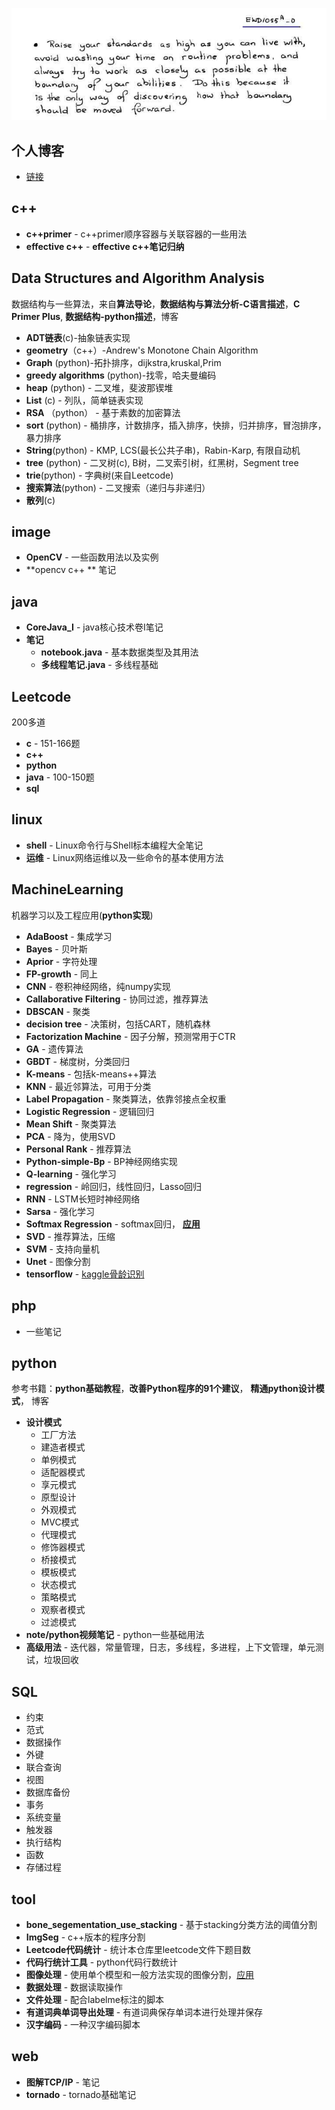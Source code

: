 
![](dijkstra.jpg)
## 个人博客

- [链接](http://yangxiao.online)

## c++

- **c++primer** - c++primer顺序容器与关联容器的一些用法
- **effective c++** - **effective c++笔记归纳**

## Data Structures and Algorithm Analysis
数据结构与一些算法，来自**算法导论**，**数据结构与算法分析-C语言描述**，**C Primer Plus**, **数据结构-python描述**，博客
- **ADT链表**(c)-抽象链表实现
- **geometry**（c++）-Andrew's Monotone Chain Algorithm
- **Graph** (python)-拓扑排序，dijkstra,kruskal,Prim
- **greedy algorithms** (python)-找零，哈夫曼编码
- **heap** (python) - 二叉堆，斐波那锲堆
- **List** (c) - 列队，简单链表实现
- **RSA** （python） - 基于素数的加密算法
- **sort** (python) - 桶排序，计数排序，插入排序，快排，归并排序，冒泡排序，暴力排序
- **String**(python) - KMP, LCS(最长公共子串)，Rabin-Karp, 有限自动机
- **tree** (python) - 二叉树(c), B树，二叉索引树，红黑树，Segment tree
- **trie**(python) - 字典树(来自Leetcode)
- **搜索算法**(python) - 二叉搜索（递归与非递归）
- **散列**(c)

## image
- **OpenCV** - 一些函数用法以及实例
- **opencv c++ ** 笔记

## java
- **CoreJava_I** - java核心技术卷I笔记
- **笔记**
	- **notebook.java** - 基本数据类型及其用法
	- **多线程笔记.java** - 多线程基础

## Leetcode
200多道
- **c** - 151-166题
- **c++** 
- **python** 
- **java** - 100-150题
- **sql**

## linux
- **shell** - Linux命令行与Shell标本编程大全笔记
- **运维** - Linux网络运维以及一些命令的基本使用方法

## MachineLearning
机器学习以及工程应用(**python实现**)
- **AdaBoost** - 集成学习
- **Bayes** - 贝叶斯
- **Aprior** - 字符处理
- **FP-growth** - 同上
- **CNN** - 卷积神经网络，纯numpy实现
- **Callaborative Filtering** - 协同过滤，推荐算法
- **DBSCAN** - 聚类
- **decision tree** - 决策树，包括CART，随机森林
- **Factorization Machine** - 因子分解，预测常用于CTR
- **GA** - 遗传算法
- **GBDT** - 梯度树，分类回归
- **K-means** - 包括k-means++算法
- **KNN** - 最近邻算法，可用于分类
- **Label Propagation** - 聚类算法，依靠邻接点全权重
- **Logistic Regression** - 逻辑回归
- **Mean Shift** - 聚类算法
- **PCA** - 降为，使用SVD
- **Personal Rank** - 推荐算法
- **Python-simple-Bp** - BP神经网络实现
- **Q-learning** - 强化学习
- **regression** - 岭回归，线性回归，Lasso回归
- **RNN** - LSTM长短时神经网络
- **Sarsa** - 强化学习
- **Softmax Regression** - softmax回归， [**应用**](http://yangxiao.online/blog/paper_detail/?pid=16 "应用")
- **SVD** - 推荐算法，压缩
- **SVM** - 支持向量机
- **Unet** - 图像分割
- **tensorflow** - [kaggle骨龄识别](http://yangxiao.online/blog/paper_detail/?pid=14)

## php
- 一些笔记

## python
参考书籍：**python基础教程**，**改善Python程序的91个建议**， **精通python设计模式**， 博客
- **设计模式** 
	- 工厂方法
	- 建造者模式
	- 单例模式
	- 适配器模式
	- 享元模式
	- 原型设计
	- 外观模式
	- MVC模式
	- 代理模式
	- 修饰器模式
	- 桥接模式
	- 模板模式
	- 状态模式
	- 策略模式
	- 观察者模式
	- 过滤模式
- **note/python视频笔记** - python一些基础用法
- **高级用法** - 迭代器，常量管理，日志，多线程，多进程，上下文管理，单元测试，垃圾回收

## SQL
- 约束
- 范式
- 数据操作
- 外键
- 联合查询
- 视图
- 数据库备份
- 事务
- 系统变量
- 触发器
- 执行结构
- 函数
- 存储过程

## tool
- **bone_segementation_use_stacking** - 基于stacking分类方法的阈值分割
- **ImgSeg** - c++版本的程序分割
- **Leetcode代码统计** - 统计本仓库里leetcode文件下题目数
- **代码行统计工具** - python代码行数统计
- **图像处理** - 使用单个模型和一般方法实现的图像分割，[应用](http://yangxiao.online/blog/paper_detail/?pid=16 "应用")
- **数据处理** - 数据读取操作
- **文件处理** - 配合labelme标注的脚本
- **有道词典单词导出处理** - 有道词典保存单词本进行处理并保存
- **汉字编码** - 一种汉字编码脚本

## web
- **图解TCP/IP** - 笔记
- **tornado** - tornado基础笔记

